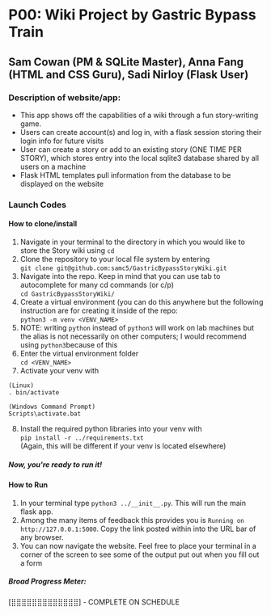 # P00: Wiki Project by Gastric Bypass Train
## Sam Cowan (PM & SQLite Master), Anna Fang (HTML and CSS Guru), Sadi Nirloy (Flask User)

### Description of website/app:
- This app shows off the capabilities of a wiki through a fun story-writing game.
- Users can create account(s) and log in, with a flask session storing their login info for future visits
- User can create a story or add to an existing story (ONE TIME PER STORY), which stores entry into the local sqlite3 database shared by all users on a machine
- Flask HTML templates pull information from the database to be displayed on the website

### Launch Codes
#### How to clone/install
1. Navigate in your terminal to the directory in which you would like to store the Story wiki using 
```cd```
2. Clone the repository to your local file system by entering 
<br>```git clone git@github.com:samc5/GastricBypassStoryWiki.git```
3. Navigate into the repo. Keep in mind that you can use tab to autocomplete for many cd commands (or c/p)
<br>```cd GastricBypassStoryWiki/```
4. Create a virtual environment (you can do this anywhere but the following instruction are for creating it inside of the repo: 
<br>```python3 -m venv <VENV_NAME>```
5. NOTE: writing `python` instead of `python3` will work on lab machines but the alias is not necessarily on other computers; I would recommend using `python3`because of this
6. Enter the virtual environment folder<br>
```cd <VENV_NAME>```
7. Activate your venv with 
```
(Linux)
. bin/activate

(Windows Command Prompt)
Scripts\activate.bat
```
8. Install the required python libraries into your venv with <br>
```pip install -r ../requirements.txt```
<br>(Again, this will be different if your venv is located elsewhere)
##### Now, you're ready to run it!
#### How to Run
1. In your terminal type `python3 ../__init__.py`. This will run the main flask app.
2. Among the many items of feedback this provides you is `Running on http://127.0.0.1:5000`. Copy the link posted within into the URL bar of any browser. 
3. You can now navigate the website. Feel free to place your terminal in a corner of the screen to see some of the output put out when you fill out a form

##### Broad Progress Meter:
[⣿⣿⣿⣿⣿⣿⣿⣿⣿⣿⣿⣿⣿] - COMPLETE ON SCHEDULE
